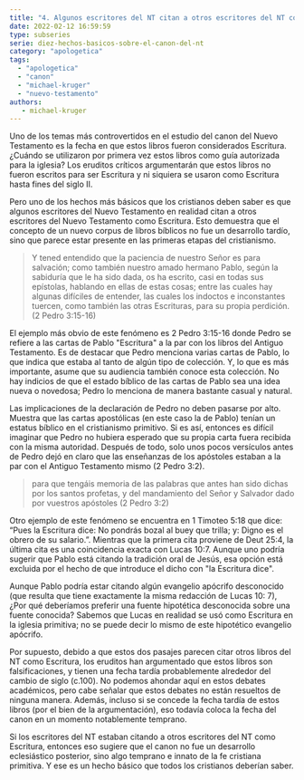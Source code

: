 ```yaml
---
title: "4. Algunos escritores del NT citan a otros escritores del NT como Escritura"
date: 2022-02-12 16:59:59
type: subseries
serie: diez-hechos-basicos-sobre-el-canon-del-nt
category: "apologetica"
tags:
  - "apologetica"
  - "canon"
  - "michael-kruger"
  - "nuevo-testamento"
authors:
   - michael-kruger
---
```


Uno de los temas más controvertidos en el estudio del canon del Nuevo Testamento es la fecha en que estos libros fueron considerados Escritura. ¿Cuándo se utilizaron por primera vez estos libros como guía autorizada para la iglesia? Los eruditos críticos argumentarán que estos libros no fueron escritos para ser Escritura y ni siquiera se usaron como Escritura hasta fines del siglo II.

Pero uno de los hechos más básicos que los cristianos deben saber es que algunos escritores del Nuevo Testamento en realidad citan a otros escritores del Nuevo Testamento como Escritura. Esto demuestra que el concepto de un nuevo corpus de libros bíblicos no fue un desarrollo tardío, sino que parece estar presente en las primeras etapas del cristianismo.

> Y tened entendido que la paciencia de nuestro Señor es para salvación; como también nuestro amado hermano Pablo, según la sabiduría que le ha sido dada, os ha escrito, casi en todas sus epístolas, hablando en ellas de estas cosas; entre las cuales hay algunas difíciles de entender, las cuales los indoctos e inconstantes tuercen, como también las otras Escrituras, para su propia perdición. (2 Pedro 3:15-16)

El ejemplo más obvio de este fenómeno es 2 Pedro 3:15-16 donde Pedro se refiere a las cartas de Pablo "Escritura" a la par con los libros del Antiguo Testamento. Es de destacar que Pedro menciona varias cartas de Pablo, lo que indica que estaba al tanto de algún tipo de colección. Y, lo que es más importante, asume que su audiencia también conoce esta colección. No hay indicios de que el estado bíblico de las cartas de Pablo sea una idea nueva o novedosa; Pedro lo menciona de manera bastante casual y natural.

Las implicaciones de la declaración de Pedro no deben pasarse por alto. Muestra que las cartas apostólicas (en este caso la de Pablo) tenían un estatus bíblico en el cristianismo primitivo. Si es así, entonces es difícil imaginar que Pedro no hubiera esperado que su propia carta fuera recibida con la misma autoridad. Después de todo, solo unos pocos versículos antes de Pedro dejó en claro que las enseñanzas de los apóstoles estaban a la par con el Antiguo Testamento mismo (2 Pedro 3:2).

> para que tengáis memoria de las palabras que antes han sido dichas por los santos profetas, y del mandamiento del Señor y Salvador dado por vuestros apóstoles (2 Pedro 3:2)

Otro ejemplo de este fenómeno se encuentra en 1 Timoteo 5:18 que dice: “Pues la Escritura dice: No pondrás bozal al buey que trilla; y: Digno es el obrero de su salario.”. Mientras que la primera cita proviene de Deut 25:4, la última cita es una coincidencia exacta con Lucas 10:7. Aunque uno podría sugerir que Pablo está citando la tradición oral de Jesús, esa opción está excluida por el hecho de que introduce el dicho con "la Escritura dice".

Aunque Pablo podría estar citando algún evangelio apócrifo desconocido (que resulta que tiene exactamente la misma redacción de Lucas 10: 7), ¿Por qué deberíamos preferir una fuente hipotética desconocida sobre una fuente conocida? Sabemos que Lucas en realidad se usó como Escritura en la iglesia primitiva; no se puede decir lo mismo de este hipotético evangelio apócrifo.

Por supuesto, debido a que estos dos pasajes parecen citar otros libros del NT como Escritura, los eruditos han argumentado que estos libros son falsificaciones, y tienen una fecha tardía probablemente alrededor del cambio de siglo (c.100). No podemos ahondar aquí en estos debates académicos, pero cabe señalar que estos debates no están resueltos de ninguna manera. Además, incluso si se concede la fecha tardía de estos libros (por el bien de la argumentación), eso todavía coloca la fecha del canon en un momento notablemente temprano.

Si los escritores del NT estaban citando a otros escritores del NT como Escritura, entonces eso sugiere que el canon no fue un desarrollo eclesiástico posterior, sino algo temprano e innato de la fe cristiana primitiva. Y ese es un hecho básico que todos los cristianos deberían saber.
